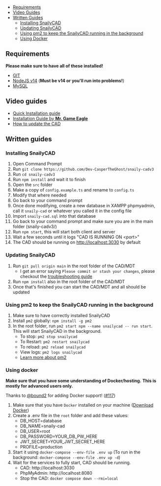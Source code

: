 - [Requirements](#requirements)
- [Video Guides](#video-guides)
- [Written Guides](#written-guides)
  - [Installing SnailyCAD](#installing-snailycad)
  - [Updating SnailyCAD](#updating-snailycad)
  - [Using pm2 to keep the SnailyCAD running in the background](#using-pm2-to-keep-the-snailycad-running-in-the-background)
  - [Using Docker](#using-docker)

## Requirements

**Please make sure to have all of these installed!**

- [GIT](https://git-scm.com/downloads)
- [NodeJS v14](https://nodejs.org) (**Must be v14 or you'll run into problems!**)
- [MySQL](https://www.apachefriends.org/download.html)

## Video guides

- [Quick Installation guide](https://youtu.be/dO8qXSDDUag)
- [Installation Guide by **Mr. Game Eagle**](https://www.youtube.com/watch?v=uNq8gbcLXwQ)
- [How to update the CAD](https://youtu.be/RV6KeeN4AA4)

## Written guides

### Installing SnailyCAD

1. Open Command Prompt
2. Run `git clone https://github.com/Dev-CasperTheGhost/snaily-cadv3`
3. Run `cd snaily-cadv3`
4. Run `npm install` and wait it to finish
5. Open the `src` folder
6. Make a copy of `config.example.ts` and rename to `config.ts`
7. Modify that where needed
8. Go back to your command prompt
9. Once done modifying, create a new database in XAMPP phpmyadmin, call it `snaily-cad` or whatever you called it in the config file
10. Import `snaily-cad.sql` into that database
11. Go back to your command prompt and make sure you are in the main folder (snaily-cadv3/)
12. Run `npm start`, this will start both client and server
13. Wait a few seconds until it logs "CAD IS RUNNING ON \<port\>"
14. The CAD should be running on <http://localhost:3030> by default

### Updating SnailyCAD

1. Run `git pull origin main` in the root folder of the CAD/MDT
   - I get an error saying `Please commit or stash your changes`, please checkout the [troubleshooting guide](https://github.com/Dev-CasperTheGhost/snaily-cadv3/wiki/Troubleshooting)
2. Run `npm install` also in the root folder of the CAD/MDT
3. Once that's finished you can start the CAD/MDT and all should be updated

### Using pm2 to keep the SnailyCAD running in the background

1. Make sure to have correctly installed SnailyCAD
2. Install `pm2` globally: `npm install -g pm2`
3. In the root folder, run `pm2 start npm --name snailycad -- run start`. This will start SnailyCAD in the background.
   - To stop: `pm2 stop snailycad`
   - To Restart: `pm2 restart snailycad`
   - To reload: `pm2 reload snailycad`
   - View logs: `pm2 logs snailycad`
   - [Learn more about pm2](https://pm2.keymetrics.io/docs/usage/pm2-doc-single-page/)

### Using docker

**Make sure that you have some understanding of Docker/hosting.**
**This is mostly for advanced users only.**

Thanks to [@bound2](https://github.com/bound2) for adding Docker support! ([#117](https://github.com/Dev-CasperTheGhost/snaily-cadv3/pull/117))

1. Make sure that you have `Docker` installed on your machine ([Download Docker](https://www.docker.com/products/docker-desktop))
2. Create a .env file in the `root` folder and add these values:
   - DB_HOST=database
   - DB_NAME=snaily-cad
   - DB_USER=root
   - DB_PASSWORD=YOUR_DB_PW_HERE
   - JWT_SECRET=YOUR_JWT_SECRET_HERE
   - PROFILE=production
3. Start it using `docker-compose --env-file .env up` (To run in the background: `docker-compose --env-file .env up -d`)
4. Wait for the services to fully start, CAD should be running.
    - CAD: http://localhost:3030
    - PhpMyAdmin: http://localhost:8080 
    - Stop the CAD: `docker compose down --rmi=local`
  